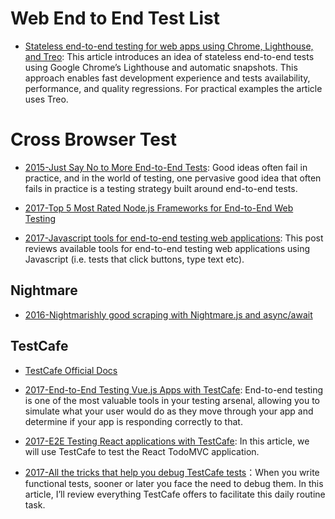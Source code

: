 # Web End to End Test List

- [Stateless end-to-end testing for web apps using Chrome, Lighthouse, and Treo](https://hackernoon.com/stateless-end-to-end-testing-for-web-apps-7b54855f3c48?source=linkShare-fe48c4221a4c-1508838031): This article introduces an idea of stateless end-to-end tests using Google Chrome’s Lighthouse and automatic snapshots. This approach enables fast development experience and tests availability, performance, and quality regressions. For practical examples the article uses Treo.

# Cross Browser Test

- [2015-Just Say No to More End-to-End Tests](https://parg.co/bym): Good ideas often fail in practice, and in the world of testing, one pervasive good idea that often fails in practice is a testing strategy built around end-to-end tests.

- [2017-Top 5 Most Rated Node.js Frameworks for End-to-End Web Testing](https://parg.co/bQo)

- [2017-Javascript tools for end-to-end testing web applications](https://mo.github.io/2017/07/20/javascript-e2e-integration-testing.html): This post reviews available tools for end-to-end testing web applications using Javascript (i.e. tests that click buttons, type text etc).

## Nightmare

- [2016-Nightmarishly good scraping with Nightmare.js and async/await](https://parg.co/bQA)

## TestCafe

- [TestCafe Official Docs](https://devexpress.github.io/testcafe/)

- [2017-End-to-End Testing Vue.js Apps with TestCafe](https://alligator.io/vuejs/e2e-testing-testcafe/): End-to-end testing is one of the most valuable tools in your testing arsenal, allowing you to simulate what your user would do as they move through your app and determine if your app is responding correctly to that.

- [2017-E2E Testing React applications with TestCafe](https://parg.co/bhF): In this article, we will use TestCafe to test the React TodoMVC application.

- [2017-All the tricks that help you debug TestCafe tests](https://medium.com/@dikareva1209/all-the-tricks-that-help-you-debug-testcafe-tests-af0418220d)：When you write functional tests, sooner or later you face the need to debug them. In this article, I’ll review everything TestCafe offers to facilitate this daily routine task.
